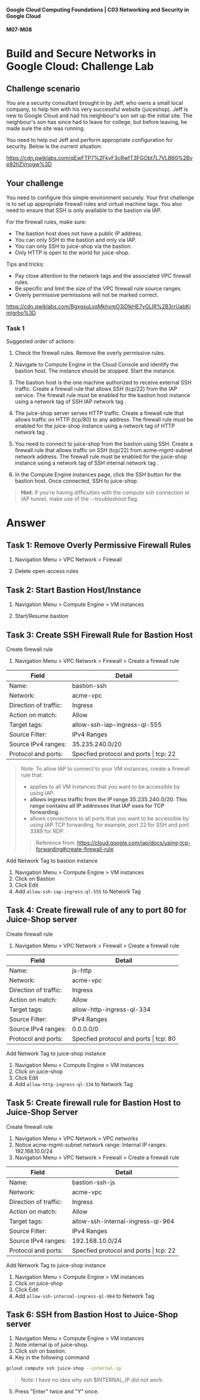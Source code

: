 #### Google Cloud Computing Foundations | C03 Networking and Security in Google Cloud
#### M07-M08

# Build and Secure Networks in Google Cloud: Challenge Lab

## Challenge scenario
You are a security consultant brought in by Jeff, who owns a small local company, to help him with his very successful website (juiceshop). Jeff is new to Google Cloud and had his neighbour's son set up the initial site. The neighbour's son has since had to leave for college, but before leaving, he made sure the site was running.

You need to help out Jeff and perform appropriate configuration for security. Below is the current situation:

https://cdn.qwiklabs.com/qEwFTP7%2FkyF3cRwfT3FGObt7L7VLB60%2Bvp92hZVnogw%3D

## Your challenge
You need to configure this simple environment securely. Your first challenge is to set up appropriate firewall rules and virtual machine tags. You also need to ensure that SSH is only available to the bastion via IAP.

For the firewall rules, make sure:
- The bastion host does not have a public IP address.
- You can only SSH to the bastion and only via IAP.
- You can only SSH to juice-shop via the bastion.
- Only HTTP is open to the world for juice-shop.

Tips and tricks:
- Pay close attention to the network tags and the associated VPC firewall rules.
- Be specific and limit the size of the VPC firewall rule source ranges.
- Overly permissive permissions will not be marked correct.

https://cdn.qwiklabs.com/BgxgsuLyqMkhxmO3jDlkHE7yGLIR%2B3rrUabKimlgrbo%3D

### Task 1
Suggested order of actions:

1. Check the firewall rules. Remove the overly permissive rules.

2. Navigate to Compute Engine in the Cloud Console and identify the bastion host. The instance should be stopped. Start the instance.

3. The bastion host is the one machine authorized to receive external SSH traffic. Create a firewall rule that allows SSH (tcp/22) from the IAP service. The firewall rule must be enabled for the bastion host instance using a network tag of SSH IAP network tag .

4. The juice-shop server serves HTTP traffic. Create a firewall rule that allows traffic on HTTP (tcp/80) to any address. The firewall rule must be enabled for the juice-shop instance using a network tag of HTTP network tag .

5. You need to connect to juice-shop from the bastion using SSH. Create a firewall rule that allows traffic on SSH (tcp/22) from acme-mgmt-subnet network address. The firewall rule must be enabled for the juice-shop instance using a network tag of SSH internal network tag .

6. In the Compute Engine instances page, click the SSH button for the bastion host. Once connected, SSH to juice-shop.

> **Hint**: If you're having difficulties with the compute ssh connection or IAP tunnel, make use of the --troubleshoot flag.

# Answer

## Task 1: Remove Overly Permissive Firewall Rules
1. Navigation Menu > VPC Network > Firewall

2. Delete open-access rules

## Task 2: Start Bastion Host/Instance
1. Navigation Menu > Compute Engine > VM instances

2. Start/Resume bastion

## Task 3: Create SSH Firewall Rule for Bastion Host
Create firewall rule 
1. Navigation Menu > VPC Network > Firewall > Create a firewall rule

| Field | Detail |
| ---- | ---- |
| Name: | bastion-ssh |
| Network: | acme-vpc |
| Direction of traffic: | Ingress |
| Action on match: | Allow |
| Target tags: | allow-ssh-iap-ingress-ql-555 |
| Source Filter: | IPv4 Ranges |
| Source IPv4 ranges: | 35.235.240.0/20 |
| Protocol and ports: | Specfied protocol and ports \| tcp: 22 |

> Note: To allow IAP to connect to your VM instances, create a firewall rule that:
> - applies to all VM instances that you want to be accessible by using IAP.
> - **allows ingress traffic from the IP range 35.235.240.0/20. This range contains all IP addresses that IAP uses for TCP forwarding.**
> - allows connections to all ports that you want to be accessible by using IAP TCP forwarding, for example, port 22 for SSH and port 3389 for RDP.
>> Reference from: https://cloud.google.com/iap/docs/using-tcp-forwarding#create-firewall-rule


Add Network Tag to bastion instance
1. Navigation Menu > Compute Engine > VM instances
2. Click on Bastion
3. Click Edit
4. Add `allow-ssh-iap-ingress-ql-555` to Network Tag

## Task 4: Create firewall rule of any to port 80 for Juice-Shop server
Create firewall rule 
1. Navigation Menu > VPC Network > Firewall > Create a firewall rule

| Field | Detail |
| ---- | ---- |
| Name: | js-http |
| Network: | acme-vpc |
| Direction of traffic: | Ingress |
| Action on match: | Allow |
| Target tags: | allow-http-ingress-ql-334 |
| Source Filter: | IPv4 Ranges |
| Source IPv4 ranges: | 0.0.0.0/0 |
| Protocol and ports: | Specfied protocol and ports \| tcp: 80 |

Add Network Tag to juice-shop instance
1. Navigation Menu > Compute Engine > VM instances
2. Click on juice-shop
3. Click Edit
4. Add `allow-http-ingress-ql-334` to Network Tag

## Task 5: Create firewall rule for Bastion Host to Juice-Shop Server
Create firewall rule 
1. Navigation Menu > VPC Network > VPC networks
2. Notice acme-mgmt-subnet network range: Internal IP ranges: 192.168.10.0/24
3. Navigation Menu > VPC Network > Firewall > Create a firewall rule

| Field | Detail |
| ---- | ---- |
| Name: | bastion-ssh-js |
| Network: | acme-vpc |
| Direction of traffic: | Ingress |
| Action on match: | Allow |
| Target tags: | allow-ssh-internal-ingress-ql-964 |
| Source Filter: | IPv4 Ranges |
| Source IPv4 ranges: | 192.168.10.0/24 |
| Protocol and ports: | Specfied protocol and ports \| tcp: 22 |

Add Network Tag to juice-shop instance
1. Navigation Menu > Compute Engine > VM instances
2. Click on juice-shop
3. Click Edit
4. Add `allow-ssh-internal-ingress-ql-964` to Network Tag

## Task 6: SSH from Bastion Host to Juice-Shop server
1. Navigation Menu > Compute Engine > VM instances
2. Note internal ip of juice-shop.
3. Click ssh on bastion.
4. Key in the following command 
```bash
gcloud compute ssh juice-shop --internal-ip
```
> Note: I have no idea why ssh $INTERNAL_IP did not work.
5. Press "Enter" twice and "Y" once.